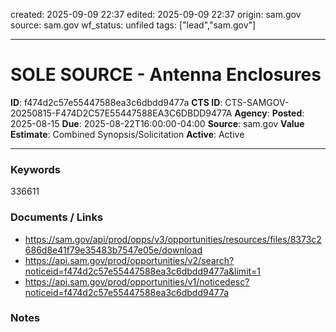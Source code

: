 created: 2025-09-09 22:37
edited: 2025-09-09 22:37
origin: sam.gov
source: sam.gov
wf_status: unfiled
tags: ["lead","sam.gov"]

---

# SOLE SOURCE - Antenna Enclosures

**ID**: f474d2c57e55447588ea3c6dbdd9477a
**CTS ID**: CTS-SAMGOV-20250815-F474D2C57E55447588EA3C6DBDD9477A
**Agency**: 
**Posted**: 2025-08-15
**Due**: 2025-08-22T16:00:00-04:00
**Source**: sam.gov
**Value Estimate**: Combined Synopsis/Solicitation
**Active**: Active

---

### Keywords
336611

### Documents / Links
- <https://sam.gov/api/prod/opps/v3/opportunities/resources/files/8373c2686d8e41f79e35483b7547e05e/download>
- <https://api.sam.gov/prod/opportunities/v2/search?noticeid=f474d2c57e55447588ea3c6dbdd9477a&limit=1>
- <https://api.sam.gov/prod/opportunities/v1/noticedesc?noticeid=f474d2c57e55447588ea3c6dbdd9477a>

### Notes

